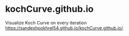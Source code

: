 # kochCurve.github.io
Visualize Koch Curve on every iteration
https://sandeshpokhrel54.github.io/kochCurve.github.io/. 

